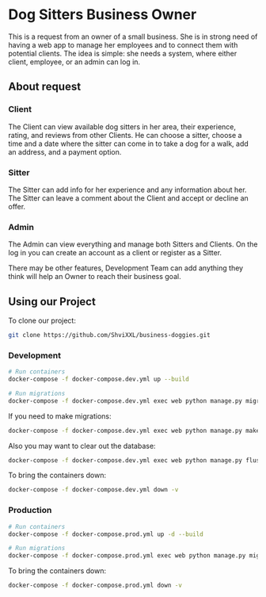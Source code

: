 # Dog Sitters Business Owner

This is a request from an owner of a small business. She is in strong need of having a web app to manage her employees and to connect them with potential clients. The idea is simple: she needs a system, where either client, employee, or an admin can log in. 

## About request

### Client
The Client can view available dog sitters in her area, their experience, rating, and reviews from other Clients. He can choose a sitter, choose a time and a date where the sitter can come in to take a dog for a walk, add an address, and a payment option. 

### Sitter
The Sitter can add info for her experience and any information about her. The Sitter can leave a comment about the Client and accept or decline an offer. 

### Admin
The Admin can view everything and manage both Sitters and Clients. On the log in you can create an account as a client or register as a Sitter. 

There may be other features, Development Team can add anything they think will help an Owner to reach their business goal.

## Using our Project

To clone our project:

```bash
git clone https://github.com/ShviXXL/business-doggies.git
```

### Development

```bash
# Run containers
docker-compose -f docker-compose.dev.yml up --build

# Run migrations
docker-compose -f docker-compose.dev.yml exec web python manage.py migrate
```

If you need to make migrations:
```bash
docker-compose -f docker-compose.dev.yml exec web python manage.py makemigrations
```

Also you may want to clear out the database:
```bash
docker-compose -f docker-compose.dev.yml exec web python manage.py flush
```

To bring the containers down:
```bash
docker-compose -f docker-compose.dev.yml down -v
```

### Production

```bash
# Run containers
docker-compose -f docker-compose.prod.yml up -d --build

# Run migrations
docker-compose -f docker-compose.prod.yml exec web python manage.py migrate --noinput
```

To bring the containers down:
```bash
docker-compose -f docker-compose.prod.yml down -v
```